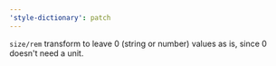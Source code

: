 ```yaml
---
'style-dictionary': patch
---
```


`size/rem` transform to leave 0 (string or number) values as is, since 0 doesn't need a unit.
